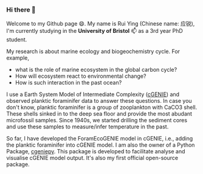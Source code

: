 ### Hi there 👋

<!--
**ruiying-ocean/ruiying-ocean** is a ✨ _special_ ✨ repository because its `README.md` (this file) appears on your GitHub profile.
-->

Welcome to my Github page 😄. My name is Rui Ying (Chinese name: 应锐), I'm currently studying in the **University of Bristol** 📫  as a 3rd year PhD student.

My research is about marine ecology and biogeochemistry cycle. For example,
- what is the role of marine ecosystem in the global carbon cycle? 
- How will ecosystem react to environmental change?
- How is such interaction in the past ocean?

I use a Earth System Model of Intermediate Complexity ([cGENIE](https://github.com/derpycode/cgenie.muffin)) and observed planktic foraminifer data to answer these questions. In case you don't know, planktic foraminifer is a group of zooplankton with CaCO3 shell. These shells sinked in to the deep sea floor and provide the most abudant microfossil samples. Since 1940s, we started drilling the sediment cores and use these samples to measure/infer temperature in the past.

So far, I have developed the ForamEcoGENIE model in cGENIE, i.e., adding the planktic foraminifer into cGENIE model. I am also the owner of a Python Package, [cgeniepy](https://test.pypi.org/project/cgeniepy/). This package is developed to facilitate analyse and visualise cGENIE model output. It's also my first official open-source package.
